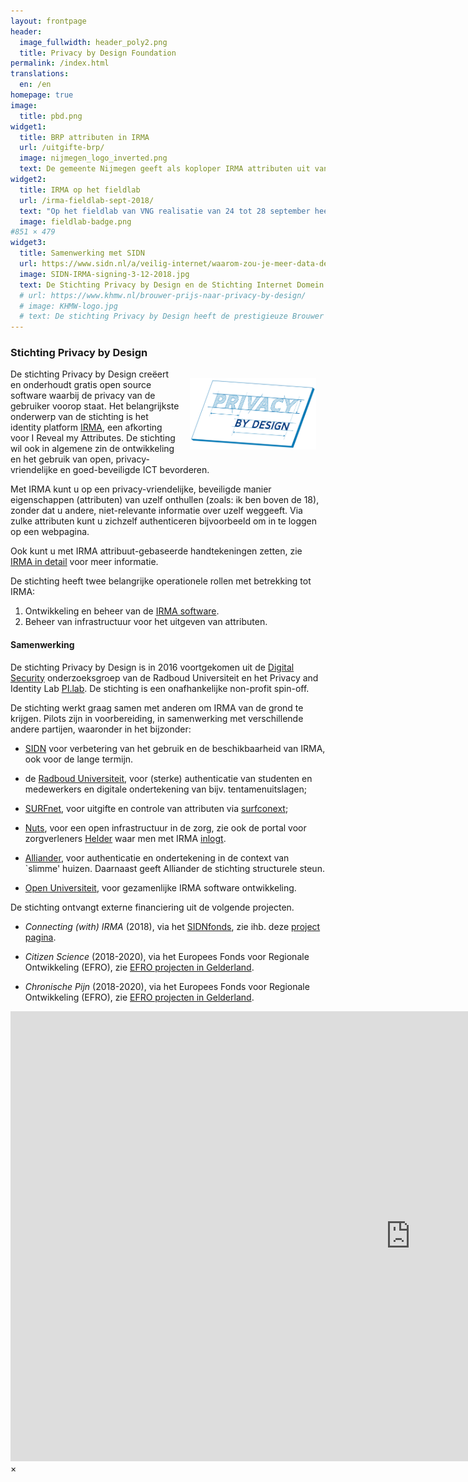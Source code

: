```yaml
---
layout: frontpage
header:
  image_fullwidth: header_poly2.png
  title: Privacy by Design Foundation
permalink: /index.html
translations:
  en: /en
homepage: true
image:
  title: pbd.png
widget1:
  title: BRP attributen in IRMA
  url: /uitgifte-brp/
  image: nijmegen_logo_inverted.png
  text: De gemeente Nijmegen geeft als koploper IRMA attributen uit vanuit de basisregistratie personen. Elke burger in Nederland die kan inloggen met een DigiD kan deze attributen verkrijgen. Hierdoor komen veel nieuwe toepassingen binnen handbereik. 
widget2:
  title: IRMA op het fieldlab
  url: /irma-fieldlab-sept-2018/
  text: "Op het fieldlab van VNG realisatie van 24 tot 28 september heeft IRMA groot meegedaan: we hebben nieuwe pilots en applicaties gemaakt, nieuwe contacten en ideeën opgedaan, en IRMA zelf uitgebreid. Lees hier meer."
  image: fieldlab-badge.png
#851 × 479 
widget3:
  title: Samenwerking met SIDN
  url: https://www.sidn.nl/a/veilig-internet/waarom-zou-je-meer-data-delen-dan-noodzakelijk-is
  image: SIDN-IRMA-signing-3-12-2018.jpg
  text: De Stichting Privacy by Design en de Stichting Internet Domein Registratie Nederland (SIDN) zijn een samenwerking aangegaan om het gebruik en de beschikbaarheid van IRMA te bevorderen.
  # url: https://www.khmw.nl/brouwer-prijs-naar-privacy-by-design/
  # image: KHMW-logo.jpg
  # text: De stichting Privacy by Design heeft de prestigieuze Brouwer prijs 2018 van de KHMW gewonnen voor wetenschap en samenleving. De jury prijst de positieve bijdrage aan maatschappelijk vertrouwen en de gedegen wetenschappelijke basis van IRMA.
---
```


### Stichting Privacy by Design

<img src="/images/pbd.png" style="float: right; width: 40%; padding: 15px" />

De stichting Privacy by Design creëert en onderhoudt gratis open source software waarbij de privacy van de gebruiker voorop staat. Het belangrijkste onderwerp van de stichting is het identity platform [IRMA](/irma), een afkorting voor I Reveal my Attributes. De stichting wil ook in algemene zin de ontwikkeling en het gebruik van open, privacy-vriendelijke en goed-beveiligde ICT bevorderen.

Met IRMA kunt u op een privacy-vriendelijke, beveiligde manier eigenschappen (attributen) van uzelf onthullen (zoals: ik ben boven de 18), zonder dat u andere, niet-relevante informatie over uzelf weggeeft. Via zulke attributen kunt u zichzelf authenticeren bijvoorbeeld om in te loggen op een webpagina. 

Ook kunt u met IRMA attribuut-gebaseerde handtekeningen zetten, zie [IRMA in detail](/irma-uitleg) voor meer informatie.

<p style="margin-bottom: 0;">De stichting heeft twee belangrijke operationele rollen met betrekking tot IRMA:</p>

1. Ontwikkeling en beheer van de [IRMA software](http://github.com/privacybydesign).
2. Beheer van infrastructuur voor het uitgeven van attributen.

#### Samenwerking

De stichting Privacy by Design is in 2016 voortgekomen uit de [Digital Security](http://www.ru.nl/ds/) onderzoeksgroep van de Radboud Universiteit en het Privacy and Identity Lab [PI.lab](http://www.pilab.nl). De stichting is een onafhankelijke non-profit spin-off.

De stichting werkt graag samen met anderen om IRMA van de grond te
krijgen. Pilots zijn in voorbereiding, in samenwerking met
verschillende andere partijen, waaronder in het bijzonder:

 * [SIDN](https://sidn.nl) voor verbetering van het gebruik en
   de beschikbaarheid van IRMA, ook voor de lange termijn.

 * de [Radboud Universiteit](https://www.ru.nl), voor (sterke)
   authenticatie van studenten en medewerkers en digitale
   ondertekening van bijv. tentamenuitslagen;

 * [SURFnet](https://www.surfnet.nl), voor uitgifte en controle van
   attributen via [surfconext](https://www.surfconext.nl);

 * [Nuts](https://nuts.nl), voor een open infrastructuur in de zorg,
   zie ook de portal voor zorgverleners
   [Helder](https://helder.health/) waar men met IRMA
   [inlogt](https://helder.health/login).

 * [Alliander](http://www.alliander.nl), voor authenticatie en
   ondertekening in de context van `slimme' huizen. Daarnaast geeft
   Alliander de stichting structurele steun.

 * [Open Universiteit](https://www.ou.nl/), voor gezamenlijke IRMA
   software ontwikkeling.

De stichting ontvangt externe financiering uit de volgende projecten.

 * *Connecting (with) IRMA* (2018), via het [SIDNfonds](https://www.sidnfonds.nl/projecten), zie ihb. deze [project pagina](https://www.sidnfonds.nl/projecten/connecting-with-irma).

 * *Citizen Science* (2018-2020), via het Europees Fonds voor Regionale
    Ontwikkeling (EFRO), zie [EFRO projecten in Gelderland](https://www.europaomdehoek.nl/projecten/?radius=&projectProvince[]=Gelderland).

 * *Chronische Pijn* (2018-2020), via het Europees Fonds voor Regionale
    Ontwikkeling (EFRO), zie [EFRO projecten in Gelderland](https://www.europaomdehoek.nl/projecten/?radius=&projectProvince[]=Gelderland).

<div id="videoModal" class="reveal-modal large" data-reveal="">
  <div class="flex-video widescreen vimeo" style="display: block;">
    <iframe width="1280" height="720" src="https://www.youtube-nocookie.com/embed/q6IihEQFPys" frameborder="0" allowfullscreen></iframe>
  </div>
  <a class="close-reveal-modal">&#215;</a>
</div>
